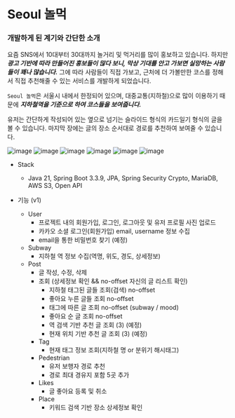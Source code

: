 # Seoul 놀먹

### 개발하게 된 계기와 간단한 소개
요즘 SNS에서 10대부터 30대까지 놀거리 및 먹거리를 많이 홍보하고 있습니다. 하지만 ***광고 기반에 따라 만들어진 홍보들이 많다 보니, 막상 기대를 안고 가보면 실망하는 사람들이 꽤나 많습니다.*** 그에 따라 사람들이 직접 가보고, 근처에 더 가볼만한 코스를 정해서 직접 추천해줄 수 있는 서비스를 개발하게 되었습니다.

`Seoul 놀먹`은 서울시 내에서 한정되어 있으며, 대중교통(지하철)으로 많이 이용하기 때문에 ***지하철역을 기준으로 하여 코스들을 보여줍니다.***

유저는 간단하게 작성되어 있는 옆으로 넘기는 슬라이드 형식의 카드일기 형식의 글을 볼 수 있습니다. 마지막 장에는 글의 장소 순서대로 경로를 추천하여 보여줄 수 있습니다.


![image](https://github.com/user-attachments/assets/086b8ddf-dad4-43b8-97e1-31db3385c387) <!-- 로그인 화면   -->
![image](https://github.com/user-attachments/assets/b2afda80-e524-45da-98a2-f7dd9ec60d8f) <!-- 글 상세 보기 화면 -->
![image](https://github.com/user-attachments/assets/17849ad2-ee12-47de-bbf8-d89ebe297964) <!-- 지하철역 검색 -->
![image](https://github.com/user-attachments/assets/1aeaa11e-667f-4935-91be-af39769c055a) <!-- 검색 & 위치기반 추천 -->
![image](https://github.com/user-attachments/assets/21101888-7e89-4d3b-950e-b1febfe1facc) <!-- 내 정보 -->
![image](https://github.com/user-attachments/assets/e088ec9a-f272-4b89-bfdf-fed92bbb7917) <!-- 아키텍쳐 v1  -->

- Stack
  - Java 21, Spring Boot 3.3.9, JPA, Spring Security Crypto, MariaDB, AWS S3, Open API

- 기능 (v1)
  - User
    - 프로젝트 내의 회원가입, 로그인, 로그아웃 및 유저 프로필 사진 업로드
    - 카카오 소셜 로그인(회원가입) email, username 정보 수집
    - email을 통한 비밀번호 찾기 (예정)
  - Subway
    - 지하철 역 정보 수집(역명, 위도, 경도, 상세정보)
  - Post
    - 글 작성, 수정, 삭제
    - 조회 (상세정보 확인 && no-offset 자신의 글 리스트 확인)
      - 지하철 태그된 글들 조회(검색) no-offset
      - 좋아요 누른 글들 조회 no-offset
      - 태그에 따른 글 조회 no-offset (subway / mood)
      - 좋아요 순 글 조회 no-offset
      - 역 검색 기반 추천 글 조회 (3) (예정)
      - 현재 위치 기반 추천 글 조회 (3) (예정)
    - Tag
      - 현재 태그 정보 조회(지하철 명 or 분위기 해시태그)
    - Pedestrian
      - 유저 보행자 경로 추천
      - 경로 최대 경유지 포함 5곳 추가
    - Likes
      - 글 좋아요 등록 및 취소
    - Place
      - 키워드 검색 기반 장소 상세정보 확인
